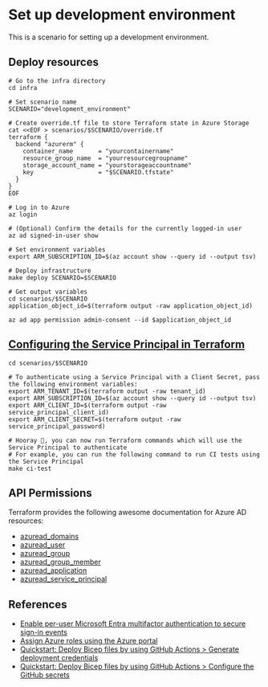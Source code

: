# Set up development environment

This is a scenario for setting up a development environment.

## Deploy resources

```shell
# Go to the infra directory
cd infra

# Set scenario name
SCENARIO="development_environment"

# Create override.tf file to store Terraform state in Azure Storage
cat <<EOF > scenarios/$SCENARIO/override.tf
terraform {
  backend "azurerm" {
    container_name       = "yourcontainername"
    resource_group_name  = "yourresourcegroupname"
    storage_account_name = "yourstorageaccountname"
    key                  = "$SCENARIO.tfstate"
  }
}
EOF

# Log in to Azure
az login

# (Optional) Confirm the details for the currently logged-in user
az ad signed-in-user show

# Set environment variables
export ARM_SUBSCRIPTION_ID=$(az account show --query id --output tsv)

# Deploy infrastructure
make deploy SCENARIO=$SCENARIO

# Get output variables
cd scenarios/$SCENARIO
application_object_id=$(terraform output -raw application_object_id)

az ad app permission admin-consent --id $application_object_id
```

## [Configuring the Service Principal in Terraform](https://registry.terraform.io/providers/hashicorp/azurerm/latest/docs/guides/service_principal_client_secret#configuring-the-service-principal-in-terraform)

```shell
cd scenarios/$SCENARIO

# To authenticate using a Service Principal with a Client Secret, pass the following environment variables:
export ARM_TENANT_ID=$(terraform output -raw tenant_id)
export ARM_SUBSCRIPTION_ID=$(az account show --query id --output tsv)
export ARM_CLIENT_ID=$(terraform output -raw service_principal_client_id)
export ARM_CLIENT_SECRET=$(terraform output -raw service_principal_password)

# Hooray 🎉, you can now run Terraform commands which will use the Service Principal to authenticate
# For example, you can run the following command to run CI tests using the Service Principal
make ci-test
```

## API Permissions

Terraform provides the following awesome documentation for Azure AD resources:

- [azuread_domains](https://registry.terraform.io/providers/hashicorp/azuread/latest/docs/data-sources/domains#api-permissions)
- [azuread_user](https://registry.terraform.io/providers/hashicorp/azuread/latest/docs/resources/user#api-permissions)
- [azuread_group](https://registry.terraform.io/providers/hashicorp/azuread/latest/docs/resources/group#api-permissions)
- [azuread_group_member](https://registry.terraform.io/providers/hashicorp/azuread/latest/docs/resources/group_member#api-permissions)
- [azuread_application](https://registry.terraform.io/providers/hashicorp/azuread/latest/docs/resources/application#api-permissions)
- [azuread_service_principal](https://registry.terraform.io/providers/hashicorp/azuread/latest/docs/resources/service_principal#api-permissions)

## References

- [Enable per-user Microsoft Entra multifactor authentication to secure sign-in events](https://learn.microsoft.com/entra/identity/authentication/howto-mfa-userstates)
- [Assign Azure roles using the Azure portal](https://learn.microsoft.com/azure/role-based-access-control/role-assignments-portal)
- [Quickstart: Deploy Bicep files by using GitHub Actions > Generate deployment credentials](https://learn.microsoft.com/en-us/azure/azure-resource-manager/bicep/deploy-github-actions?tabs=CLI%2Cuserlevel#generate-deployment-credentials)
- [Quickstart: Deploy Bicep files by using GitHub Actions > Configure the GitHub secrets](https://learn.microsoft.com/en-us/azure/azure-resource-manager/bicep/deploy-github-actions?tabs=CLI%2Cuserlevel#configure-the-github-secrets)
